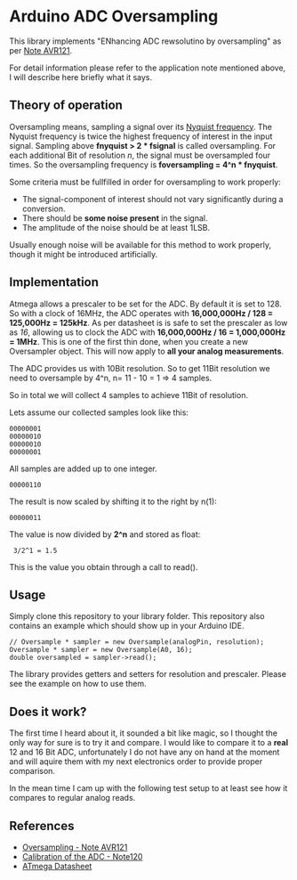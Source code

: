 # Arduino ADC Oversampling
This library implements "ENhancing ADC rewsolutino by oversampling" as per [Note AVR121](http://www.atmel.com/images/doc8003.pdf).

For detail information please refer to the application note mentioned above, I will describe here briefly what it says.

## Theory of operation
Oversampling means, sampling a signal over its [Nyquist frequency](https://en.wikipedia.org/wiki/Nyquist_frequency). The Nyquist frequency is twice the highest frequency of interest in the input signal.
Sampling above **fnyquist > 2 * fsignal** is called oversampling.
For each additional Bit of resolution *n*, the signal must be oversampled four times.
So the oversampling frequency is **foversampling = 4^n * fnyquist**.

Some criteria must be fullfilled in order for oversampling to work properly:

* The signal-component of interest should not vary significantly during a conversion.
* There should be **some noise present** in the signal.
* The amplitude of the noise should be at least 1LSB.

Usually enough noise will be available for this method to work properly, though it might be introduced artificially.

## Implementation
Atmega allows a prescaler to be set for the ADC. By default it is set to 128.
So with a clock of 16MHz, the ADC operates with **16,000,000Hz / 128 = 125,000Hz = 125kHz**.
As per datasheet is is safe to set the prescaler as low as *16*, allowing us to clock the ADC with **16,000,000Hz / 16 = 1,000,000Hz = 1MHz**. This is one of the first thin done, when you create a new Oversampler object. This will now apply to **all your analog measurements**.

The ADC provides us with 10Bit resolution. So to get 11Bit resolution we need to oversample by 4^n, n= 11 - 10 = 1 => 4 samples.

So in total we will collect 4 samples to achieve 11Bit of resolution.

Lets assume our collected samples look like this:

    00000001
    00000010
    00000010
    00000001

All samples are added up to one integer.

    00000110

The result is now scaled by shifting it to the right by n(1):

    00000011

The value is now divided by **2^n** and stored as float:

     3/2^1 = 1.5

This is the value you obtain through a call to read().

## Usage
Simply clone this repository to your library folder. This repository also contains an example which should show up in your Arduino IDE.

```Arduino
// Oversample * sampler = new Oversample(analogPin, resolution);
Oversample * sampler = new Oversample(A0, 16);
double oversampled = sampler->read();
```
The library provides getters and setters for resolution and prescaler. Please see the example on how to use them.

## Does it work?
The first time I heard about it, it sounded a bit like magic, so I thought the only way for sure is to try it and compare. I would like to compare it to a **real** 12 and 16 Bit ADC, unfortunately I do not have any on hand at the moment and will aquire them with my next electronics order to provide proper comparison.

In the mean time I cam up with the following test setup to at least see how it compares to regular analog reads.


## References
 * [Oversampling - Note AVR121](http://www.atmel.com/images/doc8003.pdf)
 * [Calibration of the ADC - Note120 ](https://www.element14.com/community/docs/DOC-30916/l/atmel-avr120-application-note-for-characterization-and-calibration-of-the-adc-on-an-avr)
 * [ATmega Datasheet](http://www.atmel.com/images/Atmel-8271-8-bit-AVR-Microcontroller-ATmega48A-48PA-88A-88PA-168A-168PA-328-328P_datasheet_Complete.pdf)
